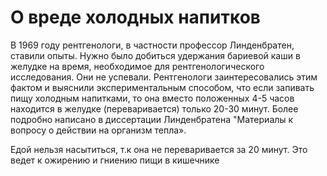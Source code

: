 # О вреде холодных напитков

В 1969 году рентгенологи, в частности профессор Линденбратен, ставили опыты. Нужно было добиться удержания бариевой каши в желудке на время, необходимое для рентгенологического исследования. Они не успевали. Рентгенологи заинтересовались этим фактом и выяснили экспериментальным способом, что если запивать пищу холодным напитками, то она вместо положенных 4-5 часов находится в желудке (переваривается) только 20-30 минут. Более подробно написано в диссертации Линденбратена "Материалы к вопросу о действии на организм тепла».

Едой нельзя насытиться, т.к она не переваривается за 20 минут. Это ведет к ожирению и гниению пищи в кишечнике